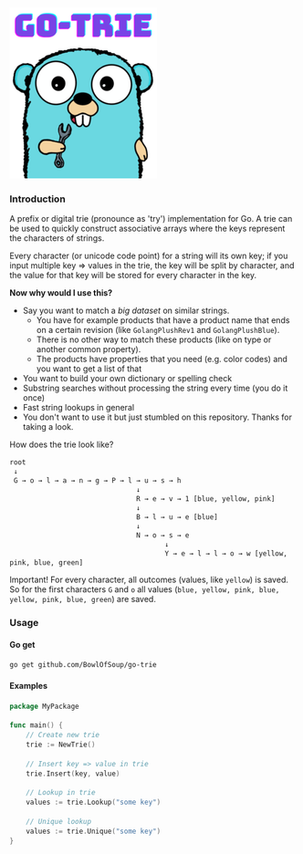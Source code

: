 
![go-trie-logo](https://github.com/BowlOfSoup/go-trie/blob/main/go-trie-logo.png?raw=true)

### Introduction
A prefix or digital trie (pronounce as 'try') implementation for Go. A trie can be used to quickly construct associative arrays where the keys represent the characters of strings.

Every character (or unicode code point) for a string will its own key; if you input multiple key => values in
the trie, the key will be split by character, and the value for that key will be stored for every character in the key.

**Now why would I use this?** 
* Say you want to match a _big dataset_ on similar strings. 
  * You have for example products that have a product name that ends on a certain revision (like `GolangPlushRev1` and 
  `GolangPlushBlue`). 
  * There is no other way to match these products (like on type or another common property).
  * The products have properties that you need (e.g. color codes) and you want to get a list of that
* You want to build your own dictionary or spelling check
* Substring searches without processing the string every time (you do it once)
* Fast string lookups in general
* You don't want to use it but just stumbled on this repository. Thanks for taking a look.

How does the trie look like?
```
root
 ↓
 G → o → l → a → n → g → P → l → u → s → h
                               ↓
                               R → e → v → 1 [blue, yellow, pink]
                               ↓
                               B → l → u → e [blue]
                               ↓
                               N → o → s → e
                                      ↓
                                      Y → e → l → l → o → w [yellow, pink, blue, green]
```
Important! For every character, all outcomes (values, like `yellow`) is saved. So for the first characters `G` and `o` 
all values (`blue, yellow, pink, blue, yellow, pink, blue, green`) are saved.

### Usage
#### Go get
```bash
go get github.com/BowlOfSoup/go-trie
```

#### Examples
```go
package MyPackage

func main() {
	// Create new trie
	trie := NewTrie()
	
	// Insert key => value in trie 
	trie.Insert(key, value)
	
	// Lookup in trie 
	values := trie.Lookup("some key")
	
	// Unique lookup 
	values := trie.Unique("some key")
}
```